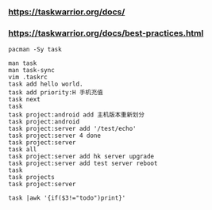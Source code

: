 
### https://taskwarrior.org/docs/
### https://taskwarrior.org/docs/best-practices.html

    pacman -Sy task

    man task
    man task-sync
    vim .taskrc
    task add hello world.
    task add priority:H 手机充值
    task next
    task
    task project:android add 主机版本重新划分
    task project:android
    task project:server add '/test/echo'
    task project:server 4 done
    task project:server
    task all
    task project:server add hk server upgrade
    task project:server add test server reboot
    task
    task projects
    task project:server

    task |awk '{if($3!="todo")print}'
